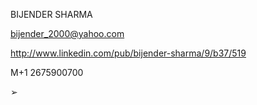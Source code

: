 BIJENDER SHARMA

bijender_2000@yahoo.com 

http://www.linkedin.com/pub/bijender-sharma/9/b37/519 

M+1 2675900700

➢
